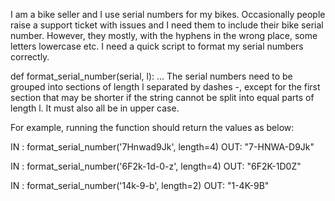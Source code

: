 I am a bike seller and I use serial numbers for my bikes. Occasionally people raise a support ticket with issues and I need them to include their bike serial number. However, they mostly, with the hyphens in the wrong place, some letters lowercase etc. I need a quick script to format my serial numbers correctly.

def format_serial_number(serial, l):
...
The serial numbers need to be grouped into sections of length l separated by dashes -, except for the first section that may be shorter if the string cannot be split into equal parts of length l. It must also all be in upper case.

For example, running the function should return the values as below:

IN : format_serial_number('7Hnwad9Jk', length=4)
OUT: "7-HNWA-D9Jk"

IN : format_serial_number('6F2k-1d-0-z', length=4)
OUT: "6F2K-1D0Z"

IN : format_serial_number('14k-9-b', length=2)
OUT: "1-4K-9B"
